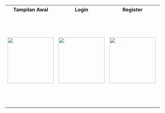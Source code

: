 <table>
  <tr>
    <th>Tampilan Awal</th>
    <th>Login</th>
    <th>Register</th>
    <th>Forgot Password</th>
        <th>Buka Kamera</th>
  </tr>
  <tr>
    <td><img src="https://github.com/user-attachments/assets/307f6598-e273-4c18-8d00-e4ce21ccad25" width="150"></td>
    <td><img src="https://github.com/user-attachments/assets/47818f1e-0085-4e89-80f8-620047d1ca50" width="150"></td>
    <td><img src="https://github.com/user-attachments/assets/54f2ac35-78fb-4093-9218-ad4985acc77a" width="150"></td>
    <td><img src="https://github.com/user-attachments/assets/14b2aac2-67b5-4d6d-a088-9d547ac3eb89" width="150"></td>
    <td><img src="https://raw.githubusercontent.com/username/repository/main/folder/Screenshot.png" width="300"></td>
  </tr>
</table>
